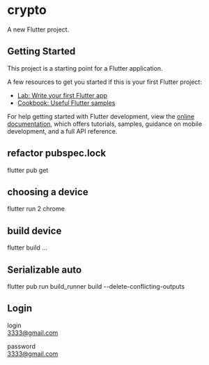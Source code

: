 # crypto

A new Flutter project.

## Getting Started

This project is a starting point for a Flutter application.

A few resources to get you started if this is your first Flutter project:

- [Lab: Write your first Flutter app](https://docs.flutter.dev/get-started/codelab)
- [Cookbook: Useful Flutter samples](https://docs.flutter.dev/cookbook)

For help getting started with Flutter development, view the
[online documentation](https://docs.flutter.dev/), which offers tutorials,
samples, guidance on mobile development, and a full API reference.

## refactor pubspec.lock
flutter pub get 

## choosing a device
flutter run
2 chrome

## build device
flutter build ...

## Serializable auto
flutter pub run build_runner build --delete-conflicting-outputs

## Login
login  
3333@gmail.com

password     
3333@gmail.com

